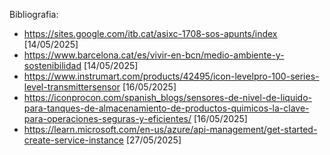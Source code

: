 Bibliografia:
- https://sites.google.com/itb.cat/asixc-1708-sos-apunts/index [14/05/2025]
- https://www.barcelona.cat/es/vivir-en-bcn/medio-ambiente-y-sostenibilidad [14/05/2025]
- https://www.instrumart.com/products/42495/icon-levelpro-100-series-level-transmittersensor [16/05/2025]
- https://iconprocon.com/spanish_blogs/sensores-de-nivel-de-liquido-para-tanques-de-almacenamiento-de-productos-quimicos-la-clave-para-operaciones-seguras-y-eficientes/ [16/05/2025]
- https://learn.microsoft.com/en-us/azure/api-management/get-started-create-service-instance [27/05/2025]
